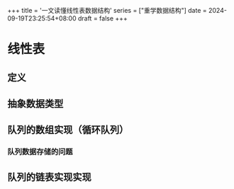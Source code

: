+++
title = '一文读懂线性表数据结构'
series = ["重学数据结构"]
date = 2024-09-19T23:25:54+08:00
draft = false
+++
# 线性表
## 定义
## 抽象数据类型
## 队列的数组实现（循环队列）
### 队列数据存储的问题
## 队列的链表实现实现
